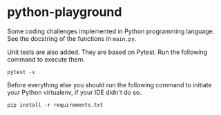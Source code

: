 # python-playground

Some coding challenges implemented in Python programming language. See the docstring of the functions in `main.py`.

Unit tests are also added. They are based on Pytest. Run the following command to execute them.

```
pytest -v
```

Before everything else you should run the following command to initiate your Python virtualenv, 
if your IDE didn't do so.

```
pip install -r requirements.txt
```